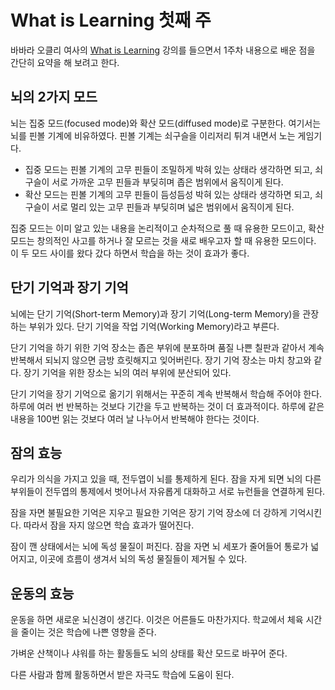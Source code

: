 # What is Learning 첫째 주 #

바바라 오클리 여사의 [What is Learning](https://www.coursera.org/learn/learning-how-to-learn) 강의를 들으면서 1주차 내용으로 배운 점을 간단히 요약을 해 보려고 한다.

## 뇌의 2가지 모드 ##

뇌는 집중 모드(focused mode)와 확산 모드(diffused mode)로 구분한다. 여기서는 뇌를 핀볼 기계에 비유하였다. 핀볼 기계는 쇠구슬을 이리저리 튀겨 내면서 노는 게임기다.

  * 집중 모드는 핀볼 기계의 고무 핀들이 조밀하게 박혀 있는 상태라 생각하면 되고, 쇠구슬이 서로 가까운 고무 핀들과 부딪히며 좁은 범위에서 움직이게 된다.
  * 확산 모드는 핀볼 기계의 고무 핀들이 듬성듬성 박혀 있는 상태라 생각하면 되고, 쇠구슬이 서로 멀리 있는 고무 핀들과 부딪히며 넓은 범위에서 움직이게 된다.

집중 모드는 이미 알고 있는 내용을 논리적이고 순차적으로 풀 때 유용한 모드이고, 확산 모드는 창의적인 사고를 하거나 잘 모르는 것을 새로 배우고자 할 때 유용한 모드이다. 이 두 모드 사이를 왔다 갔다 하면서 학습을 하는 것이 효과가 좋다.

## 단기 기억과 장기 기억 ##

뇌에는 단기 기억(Short-term Memory)과 장기 기억(Long-term Memory)을 관장하는 부위가 있다. 단기 기억을 작업 기억(Working Memory)라고 부른다.

단기 기억을 하기 위한 기억 장소는 좁은 부위에 분포하며 품질 나쁜 칠판과 같아서 계속 반복해서 되뇌지 않으면 금방 흐릿해지고 잊어버린다. 장기 기억 장소는 마치 창고와 같다. 장기 기억을 위한 장소는 뇌의 여러 부위에 분산되어 있다.

단기 기억을 장기 기억으로 옮기기 위해서는 꾸준히 계속 반복해서 학습해 주어야 한다. 하루에 여러 번 반복하는 것보다 기간을 두고 반복하는 것이 더 효과적이다. 하루에 같은 내용을 100번 읽는 것보다 여러 날 나누어서 반복해야 한다는 것이다.

## 잠의 효능 ##

우리가 의식을 가지고 있을 때, 전두엽이 뇌를 통제하게 된다. 잠을 자게 되면 뇌의 다른 부위들이 전두엽의 통제에서 벗어나서 자유롭게 대화하고 서로 뉴런들을 연결하게 된다.

잠을 자면 불필요한 기억은 지우고 필요한 기억은 장기 기억 장소에 더 강하게 기억시킨다. 따라서 잠을 자지 않으면 학습 효과가 떨어진다.

잠이 깬 상태에서는 뇌에 독성 물질이 퍼진다. 잠을 자면 뇌 세포가 줄어들어 통로가 넓어지고, 이곳에 흐름이 생겨서 뇌의 독성 물질들이 제거될 수 있다.

## 운동의 효능 ##

운동을 하면 새로운 뇌신경이 생긴다. 이것은 어른들도 마찬가지다. 학교에서 체육 시간을 줄이는 것은 학습에 나쁜 영향을 준다.

가벼운 산책이나 샤워를 하는 활동들도 뇌의 상태를 확산 모드로 바꾸어 준다.

다른 사람과 함께 활동하면서 받은 자극도 학습에 도움이 된다.

